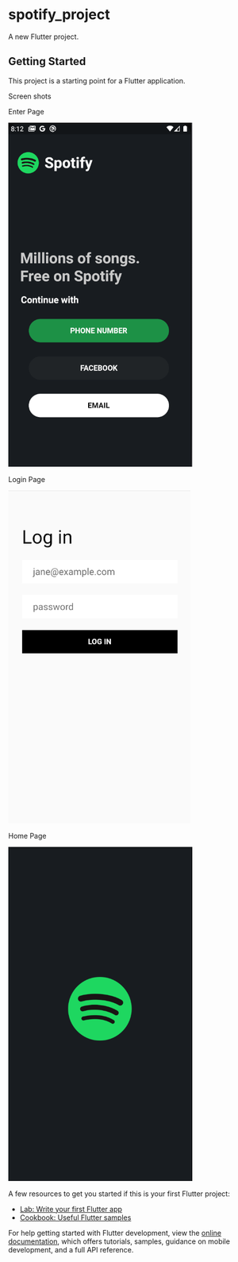 # spotify_project

A new Flutter project.

## Getting Started

This project is a starting point for a Flutter application.

Screen shots


Enter Page

![Enter Page](https://github.com/NiMeItachi/spotify_project/blob/master/spotify_git/enter_page.png)


Login Page

![Enter Page](https://github.com/NiMeItachi/spotify_project/blob/master/spotify_git/login_page.png)


Home Page

![Home Page](https://github.com/NiMeItachi/spotify_project/blob/master/spotify_git/home_page.png)


A few resources to get you started if this is your first Flutter project:

- [Lab: Write your first Flutter app](https://docs.flutter.dev/get-started/codelab)
- [Cookbook: Useful Flutter samples](https://docs.flutter.dev/cookbook)

For help getting started with Flutter development, view the
[online documentation](https://docs.flutter.dev/), which offers tutorials,
samples, guidance on mobile development, and a full API reference.
